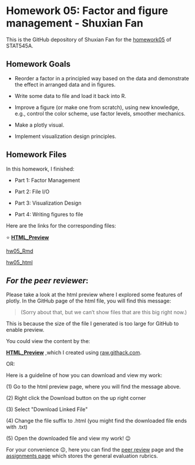 # Homework 05: Factor and figure management - Shuxian Fan

This is the GitHub depository of Shuxian Fan for the [homework05](http://stat545.com/Classroom/assignments/hw05/hw05.html) of STAT545A.

## Homework Goals

* Reorder a factor in a principled way based on the data and demonstrate the effect in arranged data and in figures.

* Write some data to file and load it back into R.

* Improve a figure (or make one from scratch), using new knowledge, e.g., control the color scheme, use factor levels, smoother mechanics.

* Make a plotly visual.

* Implement visualization design principles.

## Homework Files

In this homework, I finished:

* Part 1: Factor Management

* Part 2: File I/O

* Part 3: Visualization Design

* Part 4: Writing figures to file


Here are the links for the corresponding files:

:star: [**HTML_Preview**](https://rawcdn.githack.com/STAT545-UBC-students/hw05-ShuxianFan/master/hw05_fct_fig_mgmt.html) 

[hw05_Rmd](https://github.com/STAT545-UBC-students/hw05-ShuxianFan/blob/master/hw05_fct_fig_mgmt.Rmd)

[hw05_html](https://github.com/STAT545-UBC-students/hw05-ShuxianFan/blob/master/hw05_fct_fig_mgmt.html)


## _For the peer reviewer_: 
Please take a look at the html preview where I explored some features of plotly. In the GitHub page of the html file, you will find this message:

> (Sorry about that, but we can’t show files that are this big right now.)

This is because the size of the file I generated is too large for GitHub to enable preview.

You could view the content by the: 

[**HTML_Preview**](https://rawcdn.githack.com/STAT545-UBC-students/hw05-ShuxianFan/master/hw05_fct_fig_mgmt.html)
,which I created using [raw.githack.com](https://raw.githack.com).

OR:

Here is a guideline of how you can download and view my work:

(1) Go to the html preview page, where you will find the message above.

(2) Right click the Download button on the up right corner

(3) Select "Download Linked File"

(4) Change the file suffix to .html (you might find the downloaded file ends with .txt)

(5) Open the downloaded file and view my work! :wink:


For your convenience :wink:, here you can find the [peer review](http://stat545.com/Classroom/assignments/peer-review.html) page and the [assignments page](http://stat545.com/Classroom/assignments/) which stores the general evaluation rubrics.
